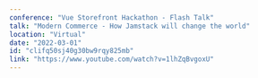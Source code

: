 ```yaml
---
conference: "Vue Storefront Hackathon - Flash Talk"
talk: "Modern Commerce - How Jamstack will change the world"
location: "Virtual"
date: "2022-03-01"
id: "clifq50sj40g30bw9rqy825mb"
link: "https://www.youtube.com/watch?v=1lhZqBvgoxU"
---
```



